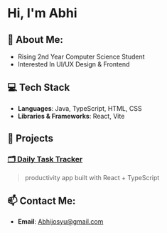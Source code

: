 # Hi, I'm Abhi 


## 🎯 About Me:

- Rising 2nd Year Computer Science Student
- Interested In UI/UX Design & Frontend 

## 💻 Tech Stack
- **Languages**: Java, TypeScript, HTML, CSS
- **Libraries & Frameworks**: React, Vite


## 📌 Projects
### [🗂️ Daily Task Tracker](https://github.com/abhijosyu/daily-tracker)
> productivity app built with React + TypeScript  

  
## 📫 Contact Me:

- **Email**: Abhijosyu@gmail.com
  
